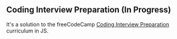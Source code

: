 ## Coding Interview Preparation (In Progress)

It's a solution to the freeCodeCamp [Coding Interview Preparation](https://www.freecodecamp.org/learn/coding-interview-prep/) curriculum in JS.
